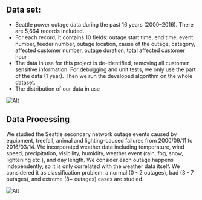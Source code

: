 ## Data set:

* Seattle power outage data during the past 16 years (2000–2016). There are 5,664 records included. 
* For each record, It contains 10 fields: outage start time, end time, event number, feeder number, outage location, cause of the outage, category, affected customer number, outage duration, total affected customer hour
* The data in use for this project is de-identified, removing all customer sensitive information. For debugging and unit tests, we only use the part of the data (1 year). Then we run the developed algorithm on the whole dataset.
* The distribution of our data in use 

![Alt](https://github.com/rkastilani/PowerOutagePredictor/blob/master/Graphs/classDistribution.png)

## Data Processing

We studied the Seattle secondary network outage events caused by equipment, treefall, animal and lighting-caused failures from 2000/09/11 to 2016/03/14. We incorporated weather data including temperature, wind speed, precipitation, visibility, humidity, weather event (rain, fog, snow, lightening etc.), and day length. We consider each outage happens independently, so it is only correlated with the weather data itself. We considered it as classification problem: a normal (0 - 2 outages), bad (3 - 7 outages), and extreme (8+ outages) cases are studied.

![Alt](https://github.com/rkastilani/PowerOutagePredictor/blob/master/Graphs/DataProcessing.png)
